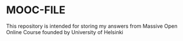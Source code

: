 # MOOC-FILE
This repository is intended for storing my answers from Massive Open Online Course founded by University of Helsinki
